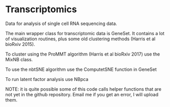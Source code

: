 # Transcriptomics

Data for analysis of single cell RNA sequencing data.

The main wrapper class for transcriptomic data is GeneSet. It contains a lot of visualization routines, plus some old clustering methods (Harris et al bioRxiv 2015).

To cluster using the ProMMT algorithm (Harris et al bioRxiv 2017) use the MixNB class.

To use the nbtSNE algorithm use the ComputetSNE function in GeneSet

To run latent factor analysis use NBpca

NOTE: it is quite possible some of this code calls helper functions that are not yet in the github repository. Email me if you get an error, I will upload them.
